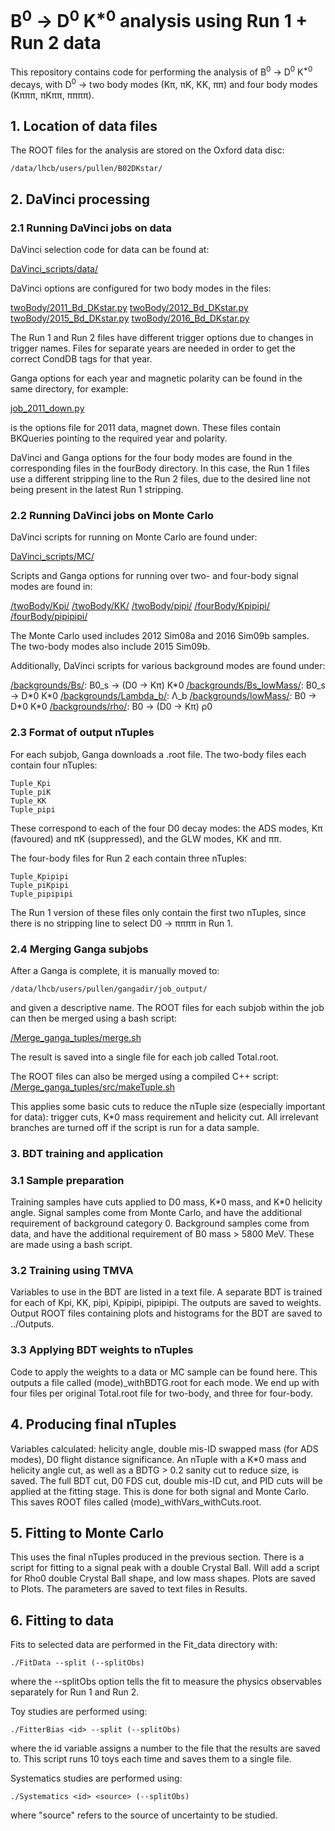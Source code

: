 # B<sup>0</sup> -> D<sup>0</sup> K<sup>\*0</sup> analysis using Run 1 + Run 2 data


This repository contains code for performing the analysis of B<sup>0</sup> -> D<sup>0</sup> K<sup>\*0</sup> decays, with D<sup>0</sup> -> two body modes (Kπ, πK, KK, ππ) and four body modes (Kπππ, πKππ, ππππ).


## 1. Location of data files

The ROOT files for the analysis are stored on the Oxford data disc:
```
/data/lhcb/users/pullen/B02DKstar/
```

## 2. DaVinci processing

### 2.1 Running DaVinci jobs on data

DaVinci selection code for data can be found at:

[DaVinci_scripts/data/](https://github.com/hpullen/B02DKstar/tree/master/DaVinci_scripts/data)

DaVinci options are configured for two body modes in the files:

[twoBody/2011_Bd_DKstar.py](https://github.com/hpullen/B02DKstar/blob/master/DaVinci_scripts/data/twoBody/2011_Bd_DKstar.py)
[twoBody/2012_Bd_DKstar.py](https://github.com/hpullen/B02DKstar/blob/master/DaVinci_scripts/data/twoBody/2012_Bd_DKstar.py)
[twoBody/2015_Bd_DKstar.py](https://github.com/hpullen/B02DKstar/blob/master/DaVinci_scripts/data/twoBody/2015_Bd_DKstar.py)
[twoBody/2016_Bd_DKstar.py](https://github.com/hpullen/B02DKstar/blob/master/DaVinci_scripts/data/twoBody/2016_Bd_DKstar.py)

The Run 1 and Run 2 files have different trigger options due to changes in trigger names. Files for separate years are needed in order to get the correct CondDB tags for that year.

Ganga options for each year and magnetic polarity can be found in the same directory, for example:

[job_2011_down.py](https://github.com/hpullen/B02DKstar/blob/master/DaVinci_scripts/data/twoBody/job_2011_down.py)

is the options file for 2011 data, magnet down. These files contain BKQueries pointing to the required year and polarity.

DaVinci and Ganga options for the four body modes are found in the corresponding files in the fourBody directory. In this case, the Run 1 files use a different stripping line to the Run 2 files, due to the desired line not being present in the latest Run 1 stripping.

### 2.2 Running DaVinci jobs on Monte Carlo

DaVinci scripts for running on Monte Carlo are found under:

[DaVinci_scripts/MC/](https://github.com/hpullen/B02DKstar/tree/master/DaVinci_scripts/MC)

Scripts and Ganga options for running over two- and four-body signal modes are found in:

[/twoBody/Kpi/](https://github.com/hpullen/B02DKstar/tree/master/DaVinci_scripts/MC/twoBody/Kpi)
[/twoBody/KK/](https://github.com/hpullen/B02DKstar/tree/master/DaVinci_scripts/MC/twoBody/KK)
[/twoBody/pipi/](https://github.com/hpullen/B02DKstar/tree/master/DaVinci_scripts/MC/twoBody/pipi)
[/fourBody/Kpipipi/](https://github.com/hpullen/B02DKstar/tree/master/DaVinci_scripts/MC/fourBody/Kpipipi)
[/fourBody/pipipipi/](https://github.com/hpullen/B02DKstar/tree/master/DaVinci_scripts/MC/fourBody/pipipipi)

The Monte Carlo used includes 2012 Sim08a and 2016 Sim09b samples. The two-body modes also include 2015 Sim09b.

Additionally, DaVinci scripts for various background modes are found under:

[/backgrounds/Bs/](https://github.com/hpullen/B02DKstar/tree/master/DaVinci_scripts/MC/backgrounds/Bs): B0_s -> (D0 -> Kπ) K\*0
[/backgrounds/Bs_lowMass/](https://github.com/hpullen/B02DKstar/tree/master/DaVinci_scripts/MC/backgrounds/Bs_lowMass): B0_s -> D\*0 K\*0
[/backgrounds/Lambda_b/](https://github.com/hpullen/B02DKstar/tree/master/DaVinci_scripts/MC/backgrounds/Lambda_b): Λ\_b
[/backgrounds/lowMass/](https://github.com/hpullen/B02DKstar/tree/master/DaVinci_scripts/MC/backgrounds/lowMass): B0 -> D\*0 K\*0
[/backgrounds/rho/](https://github.com/hpullen/B02DKstar/tree/master/DaVinci_scripts/MC/backgrounds/rho): B0 -> (D0 -> Kπ) ρ0

### 2.3 Format of output nTuples

For each subjob, Ganga downloads a .root file. The two-body files each contain four nTuples:
```
Tuple_Kpi
Tuple_piK
Tuple_KK
Tuple_pipi
```
These correspond to each of the four D0 decay modes: the ADS modes, Kπ (favoured) and πK (suppressed), and the GLW modes, KK and ππ.


The four-body files for Run 2 each contain three nTuples:
```
Tuple_Kpipipi
Tuple_piKpipi
Tuple_pipipipi
```
The Run 1 version of these files only contain the first two nTuples, since there is no stripping line to select D0 -> ππππ in Run 1.

### 2.4 Merging Ganga subjobs

After a Ganga is complete, it is manually moved to:
```
/data/lhcb/users/pullen/gangadir/job_output/
```
and given a descriptive name. The ROOT files for each subjob within the job can then be merged using a bash script:

[/Merge_ganga_tuples/merge.sh](https://github.com/hpullen/B02DKstar/blob/master/Merge_ganga_tuples/merge.sh)

The result is saved into a single file for each job called Total.root.

The ROOT files can also be merged using a compiled C++ script:
[/Merge_ganga_tuples/src/makeTuple.sh](https://github.com/hpullen/B02DKstar/blob/master/Merge_ganga_tuples/src/makeTuple.sh) 

This applies some basic cuts to reduce the nTuple size (especially important for data): trigger cuts, K\*0 mass requirement and helicity cut. All irrelevant branches are turned off if the script is run for a data sample.

### 3. BDT training and application

### 3.1 Sample preparation

Training samples have cuts applied to D0 mass, K\*0 mass, and K\*0 helicity angle. 
Signal samples come from Monte Carlo, and have the additional requirement of background category 0.
Background samples come from data, and have the additional requirement of B0 mass > 5800 MeV.
These are made using a bash script.

### 3.2 Training using TMVA

Variables to use in the BDT are listed in a text file.
A separate BDT is trained for each of Kpi, KK, pipi, Kpipipi, pipipipi. The outputs are saved to weights.
Output ROOT files containing plots and histograms for the BDT are saved to ../Outputs.

### 3.3 Applying BDT weights to nTuples

Code to apply the weights to a data or MC sample can be found here. 
This outputs a file called (mode)\_withBDTG.root for each mode.
We end up with four files per original Total.root file for two-body, and three for four-body.


## 4. Producing final nTuples

Variables calculated: helicity angle, double mis-ID swapped mass (for ADS modes), D0
flight distance significance. An nTuple with a K\*0 mass and helicity angle cut, as well as a BDTG > 0.2 sanity cut to reduce size, is saved.
The full BDT cut, D0 FDS cut, double mis-ID cut, and PID cuts will be applied at the fitting stage.
This is done for both signal and Monte Carlo.
This saves ROOT files called (mode)\_withVars\_withCuts.root.

## 5. Fitting to Monte Carlo

This uses the final nTuples produced in the previous section.
There is a script for fitting to a signal peak with a double Crystal Ball.
Will add a script for Rho0 double Crystal Ball shape, and low mass shapes.
Plots are saved to Plots.
The parameters are saved to text files in Results.

## 6. Fitting to data
Fits to selected data are performed in the Fit_data directory with:
```
./FitData --split (--splitObs)
```
where the --splitObs option tells the fit to measure the physics observables separately for Run 1 and Run 2.

Toy studies are performed using:
```
./FitterBias <id> --split (--splitObs)
```
where the id variable assigns a number to the file that the results are saved to. This script runs 10 toys each time and saves them to a single file.

Systematics studies are performed using:
```
./Systematics <id> <source> (--splitObs)
```

where "source" refers to the source of uncertainty to be studied.
